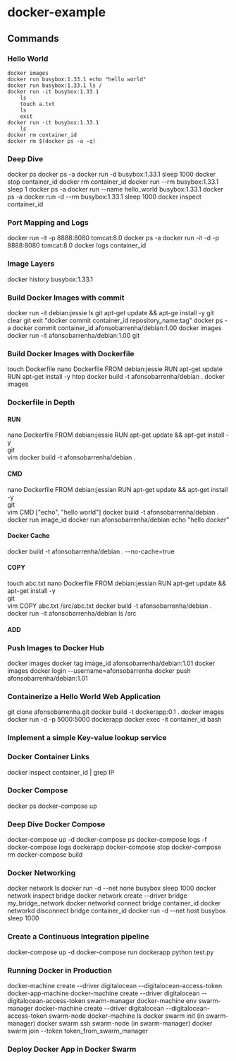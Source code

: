 # docker-example

## Commands

### Hello World
    docker images
    docker run busybox:1.33.1 echo "hello world"
    docker run busybox:1.33.1 ls /
    docker run -it busybox:1.33.1
        ls
        touch a.txt
        ls
        exit
    docker run -it busybox:1.33.1
        ls
    docker rm container_id
    docker rm $(docker ps -a -q)

### Deep Dive
docker ps
docker ps -a
docker run -d busybox:1.33.1 sleep 1000
docker stop container_id
docker rm container_id
docker run --rm busybox:1.33.1 sleep 1
docker ps -a
docker run --name hello_world busybox:1.33.1
docker ps -a
docker run -d --rm busybox:1.33.1 sleep 1000
docker inspect container_id

### Port Mapping and Logs
docker run -it -p 8888:8080 tomcat:8.0
docker ps -a
docker run -it -d -p 8888:8080 tomcat:8.0
docker logs container_id

### Image Layers
docker history busybox:1.33.1

### Build Docker Images with commit
docker run -it debian:jessie
    ls
    git
    apt-get update && apt-ge install -y git
        clear
        git
        exit
"docker commit container_id repository_name:tag"
docker ps -a
docker commit container_id afonsobarrenha/debian:1.00
docker images
docker run -it afonsobarrenha/debian:1.00
    git

### Build Docker Images with Dockerfile
touch Dockerfile
nano Dockerfile
    FROM debian:jessie
    RUN apt-get update 
    RUN apt-get install -y htop
docker build -t afonsobarrenha/debian . 
docker images 

### Dockerfile in Depth
#### RUN
nano Dockerfile
    FROM debian:jessie
    RUN apt-get update && apt-get install -y \
        git \
        vim
docker build -t afonsobarrenha/debian .

#### CMD
nano Dockerfile
    FROM debian:jessian
    RUN apt-get update && apt-get install -y \
        git \
        vim
    CMD ["echo", "hello world"]
docker build -t afonsobarrenha/debian .
docker run image_id
docker run afonsobarrenha/debian echo "hello docker"

#### Docker Cache
docker build -t afonsobarrenha/debian . --no-cache=true

#### COPY
touch abc.txt
nano Dockerfile
    FROM debian:jessian
    RUN apt-get update && apt-get install -y \
        git \
        vim
    COPY abc.txt /src/abc.txt
docker build -t afonsobarrenha/debian .
docker run -it afonsobarrenha/debian
    ls /src

#### ADD

### Push Images to Docker Hub
docker images
docker tag image_id afonsobarrenha/debian:1.01
docker images
docker login --username=afonsobarrenha
docker push afonsobarrenha/debian:1.01

### Containerize a Hello World Web Application
git clone afonsobarrenha.git
docker build -t dockerapp:0.1 .
docker images
docker run -d -p 5000:5000 dockerapp
docker exec -it container_id bash 

### Implement a simple Key-value lookup service

### Docker Container Links
docker inspect container_id | grep IP

### Docker Compose
docker ps
docker-compose up

### Deep Dive Docker Compose
docker-compose up -d
docker-compose ps
docker-compose logs -f
docker-compose logs dockerapp
docker-compose stop
docker-compose rm
docker-compose build

### Docker Networking
docker network ls
docker run -d --net none busybox sleep 1000
docker network inspect bridge
docker network create --driver bridge my_bridge_network
docker networkd connect bridge container_id
docker networkd disconnect bridge container_id
docker run -d --net host busybox sleep 1000

### Create a Continuous Integration pipeline
docker-compose up -d
docker-compose run dockerapp python test.py

### Running Docker in Production
docker-machine create --driver digitalocean --digitalocean-access-token <xxxxx> docker-app-machine
docker-machine create --driver digitalocean --digitalocean-access-token <xxxxx> swarm-manager
docker-machine env swarm-manager
docker-machine create --driver digitalocean --digitalocean-access-token <xxxxx> swarm-node
docker-machine ls
docker swarm init (in swarm-manager)
docker swarm ssh swarm-node (in swarm-manager)
    docker swarm join --token token_from_swarm_manager

### Deploy Docker App in Docker Swarm
